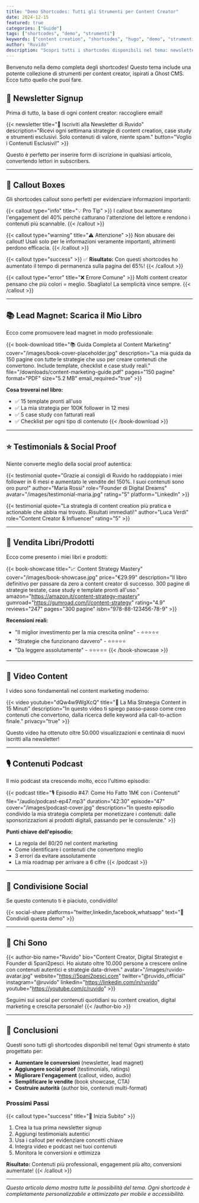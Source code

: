 ```yaml
---
title: "Demo Shortcodes: Tutti gli Strumenti per Content Creator"
date: 2024-12-15
featured: true
categories: ["Guide"]
tags: ["shortcodes", "demo", "strumenti"]
keywords: ["content creation", "shortcodes", "hugo", "demo", "strumenti"]
author: "Ruvido"
description: "Scopri tutti i shortcodes disponibili nel tema: newsletter, libri, testimonial, video e molto altro. Una demo completa con esempi reali."
---
```


Benvenuto nella demo completa degli shortcodes! Questo tema include una potente collezione di strumenti per content creator, ispirati a Ghost CMS. Ecco tutto quello che puoi fare.

## 📧 Newsletter Signup

Prima di tutto, la base di ogni content creator: raccogliere email!

{{< newsletter 
   title="🚀 Iscriviti alla Newsletter di Ruvido" 
   description="Ricevi ogni settimana strategie di content creation, case study e strumenti esclusivi. Solo contenuti di valore, niente spam."
   button="Voglio i Contenuti Esclusivi!" >}}

Questo è perfetto per inserire form di iscrizione in qualsiasi articolo, convertendo lettori in subscribers.

---

## 💬 Callout Boxes

Gli shortcodes callout sono perfetti per evidenziare informazioni importanti:

{{< callout type="info" title="💡 Pro Tip" >}}
I callout box aumentano l'engagement del 40% perché catturano l'attenzione del lettore e rendono i contenuti più scannable.
{{< /callout >}}

{{< callout type="warning" title="⚠️ Attenzione" >}}
Non abusare dei callout! Usali solo per le informazioni veramente importanti, altrimenti perdono efficacia.
{{< /callout >}}

{{< callout type="success" >}}
✅ **Risultato:** Con questi shortcodes ho aumentato il tempo di permanenza sulla pagina del 65%!
{{< /callout >}}

{{< callout type="error" title="❌ Errore Comune" >}}
Molti content creator pensano che più colori = meglio. Sbagliato! La semplicità vince sempre.
{{< /callout >}}

---

## 📚 Lead Magnet: Scarica il Mio Libro

Ecco come promuovere lead magnet in modo professionale:

{{< book-download 
   title="📚 Guida Completa al Content Marketing"
   cover="/images/book-cover-placeholder.jpg"
   description="La mia guida da 150 pagine con tutte le strategie che uso per creare contenuti che convertono. Include template, checklist e case study reali."
   file="/downloads/content-marketing-guide.pdf"
   pages="150 pagine"
   format="PDF"
   size="5.2 MB"
   email_required="true" >}}

**Cosa troverai nel libro:**
- ✅ 15 template pronti all'uso
- ✅ La mia strategia per 100K follower in 12 mesi  
- ✅ 5 case study con fatturati reali
- ✅ Checklist per ogni tipo di contenuto
{{< /book-download >}}

---

## ⭐ Testimonials & Social Proof

Niente converte meglio della social proof autentica:

{{< testimonial 
   quote="Grazie ai consigli di Ruvido ho raddoppiato i miei follower in 6 mesi e aumentato le vendite del 150%. I suoi contenuti sono oro puro!"
   author="Maria Rossi"
   role="Founder di Digital Dreams"
   avatar="/images/testimonial-maria.jpg"
   rating="5"
   platform="LinkedIn" >}}

{{< testimonial 
   quote="La strategia di content creation più pratica e actionable che abbia mai trovato. Risultati immediati!"
   author="Luca Verdi"  
   role="Content Creator & Influencer"
   rating="5" >}}

---

## 📖 Vendita Libri/Prodotti

Ecco come presento i miei libri e prodotti:

{{< book-showcase 
   title="📈 Content Strategy Mastery"
   cover="/images/book-showcase.jpg"
   price="€29.99"
   description="Il libro definitivo per passare da zero a content creator di successo. 300 pagine di strategie testate, case study e template pronti all'uso."
   amazon="https://amazon.it/content-strategy-mastery"
   gumroad="https://gumroad.com/l/content-strategy"
   rating="4.9"
   reviews="247"
   pages="300 pagine"
   isbn="978-88-123456-78-9" >}}

**Recensioni reali:**
- "Il miglior investimento per la mia crescita online" - ⭐⭐⭐⭐⭐
- "Strategie che funzionano davvero" - ⭐⭐⭐⭐⭐  
- "Da leggere assolutamente" - ⭐⭐⭐⭐⭐
{{< /book-showcase >}}

---

## 🎥 Video Content

I video sono fondamentali nel content marketing moderno:

{{< video 
   youtube="dQw4w9WgXcQ"
   title="🎯 La Mia Strategia Content in 15 Minuti"
   description="In questo video ti spiego passo-passo come creo contenuti che convertono, dalla ricerca delle keyword alla call-to-action finale."
   privacy="true" >}}

Questo video ha ottenuto oltre 50.000 visualizzazioni e centinaia di nuovi iscritti alla newsletter!

---

## 🎙️ Contenuti Podcast

Il mio podcast sta crescendo molto, ecco l'ultimo episodio:

{{< podcast 
   title="🎙️ Episodio #47: Come Ho Fatto 1M€ con i Contenuti"
   file="/audio/podcast-ep47.mp3"
   duration="42:30"
   episode="47"
   cover="/images/podcast-cover.jpg"
   description="In questo episodio condivido la mia strategia completa per monetizzare i contenuti: dalle sponsorizzazioni ai prodotti digitali, passando per le consulenze." >}}

**Punti chiave dell'episodio:**
- La regola del 80/20 nel content marketing
- Come identificare i contenuti che convertono meglio  
- 3 errori da evitare assolutamente
- La mia roadmap per arrivare a 6 cifre
{{< /podcast >}}

---

## 🔗 Condivisione Social

Se questo contenuto ti è piaciuto, condividilo!

{{< social-share 
   platforms="twitter,linkedin,facebook,whatsapp"
   text="🚀 Condividi questa demo" >}}

---

## 👤 Chi Sono

{{< author-bio 
   name="Ruvido"
   bio="Content Creator, Digital Strategist e Founder di 5pani2pesci. Ho aiutato oltre 10.000 persone a crescere online con contenuti autentici e strategie data-driven."
   avatar="/images/ruvido-avatar.jpg"
   website="https://5pani2pesci.com"
   twitter="@ruvido_official"
   instagram="@ruvido"
   linkedin="https://linkedin.com/in/ruvido"
   youtube="https://youtube.com/c/ruvido" >}}

Seguimi sui social per contenuti quotidiani su content creation, digital marketing e crescita personale!
{{< /author-bio >}}

---

## 🎯 Conclusioni

Questi sono tutti gli shortcodes disponibili nel tema! Ogni strumento è stato progettato per:

- **Aumentare le conversioni** (newsletter, lead magnet)
- **Aggiungere social proof** (testimonials, ratings) 
- **Migliorare l'engagement** (callout, video, audio)
- **Semplificare le vendite** (book showcase, CTA)
- **Costruire autorità** (author bio, contenuti multi-format)

### Prossimi Passi

{{< callout type="success" title="🚀 Inizia Subito" >}}
1. Crea la tua prima newsletter signup
2. Aggiungi testimonials autentici
3. Usa i callout per evidenziare concetti chiave  
4. Integra video e podcast nei tuoi contenuti
5. Monitora le conversioni e ottimizza

**Risultato:** Contenuti più professionali, engagement più alto, conversioni aumentate!
{{< /callout >}}

---

*Questo articolo demo mostra tutte le possibilità del tema. Ogni shortcode è completamente personalizzabile e ottimizzato per mobile e accessibilità.*